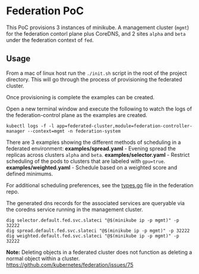 # Federation PoC

This PoC provisions 3 instances of minikube. A management cluster (`mgmt`) for the federation contorl plane plus CoreDNS, and 2 sites `alpha` and `beta` under the federation context of `fed`.


## Usage
From a mac of linux host run the `./init.sh` script in the root of the project directory. This will go through the process of provisioning the federated cluster.

Once provisioning is complete the examples can be created.

Open a new terminal window and execute the following to watch the logs of the federation-control plane as the examples are created.
```
kubectl logs -f -l app=federated-cluster,module=federation-controller-manager --context=mgmt -n federation-system
```

There are 3 examples showing the different methods of scheduling in a federated environment:
**examples/spread.yaml** - Evening spread the replicas across clusters `alpha` and `beta`.
**examples/selector.yaml** - Restrict scheduling of the pods to clusters that are labeled with `gpu=true`.
**examples/weighted.yaml** - Schedule based on a weighted score and defined minimums.

For additional scheduling preferences, see the [types.go](https://github.com/kubernetes/federation/blob/master/apis/federation/types.go) file in the federation repo.

The generated dns records for the associated services are queryable via the coredns service running in the management cluster.

```
dig selector.default.fed.svc.slateci "@$(minikube ip -p mgmt)" -p 32222
dig spread.default.fed.svc.slateci "@$(minikube ip -p mgmt)" -p 32222
dig weighted.default.fed.svc.slateci "@$(minikube ip -p mgmt)" -p 32222
```

**Note:** Deleting objects in a federated cluster does not function as deleting a normal object within a cluster.
https://github.com/kubernetes/federation/issues/75
